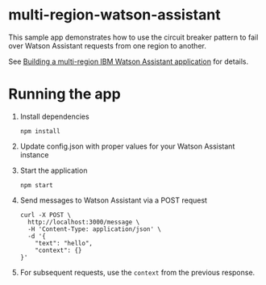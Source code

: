 # multi-region-watson-assistant

This sample app demonstrates how to use the circuit breaker pattern to fail over Watson Assistant requests from one region to another.

See [Building a multi-region IBM Watson Assistant application](https://medium.com/@robin.y.bobbitt/building-a-multi-region-ibm-watson-assistant-application-118463df5711) for details.


# Running the app

1. Install dependencies

    ```
    npm install
    ```

1. Update config.json with proper values for your Watson Assistant instance

1. Start the application

    ```
    npm start
    ```

1. Send messages to Watson Assistant via a POST request

    ```
    curl -X POST \
      http://localhost:3000/message \
      -H 'Content-Type: application/json' \
      -d '{
	    "text": "hello",
	    "context": {}
    }'
    ```

1. For subsequent requests, use the `context` from the previous response.
